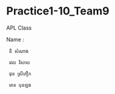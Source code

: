 # Practice1-10_Team9
 APL Class
 
Name :

     នី សំណាង
     
     ផល វិសាល
     
     ផុន ស្រីភឿក
     
     មាន បុនឡុង
